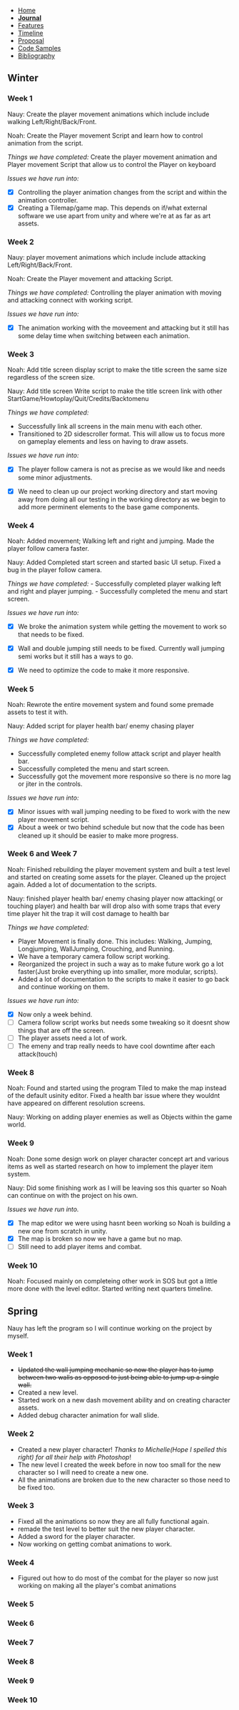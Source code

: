 - [Home](/README.md)
- [**Journal**](/journal.md)
- [Features](/features.md)
- [Timeline](/timeline.md)
- [Proposal](/proposal.md)
- [Code Samples](/codesamples.md)
- [Bibliography](/bibliography.md)


Winter
---

### Week 1
  Nauy: Create the player movement animations which include include walking Left/Right/Back/Front.

  Noah: Create the Player movement Script and learn how to control animation from the script. 
  
  *Things we have completed:*
  Create the player movement animation and Player movement Script that allow us to control the Player on keyboard
  
  *Issues we have run into:*
  - [x] Controlling the player animation changes from the script and within the animation controller. 
  - [x] Creating a Tilemap/game map. This depends on if/what external software we use apart from unity and where we're at as far as art assets.  

### Week 2
  Nauy: player movement animations which include include attacking Left/Right/Back/Front.

  Noah: Create the Player movement and attacking Script.
  
  *Things we have completed:*
  Controlling the player animation with moving and attacking connect with working script.
  
  *Issues we have run into:*
  - [x] The animation working with the moveement and attacking but it still has some delay time when switching between each animation.
  
### Week 3
   Noah: Add title screen	display script to make the title screen the same size regardless of the screen size.		
   
   Nauy: Add title screen	Write script to make the title screen link with other StartGame/Howtoplay/Quit/Credits/Backtomenu
   
   
   *Things we have completed:*
  - Successfully link all screens in the main menu with each other.
  - Transitioned to 2D sidescroller format. This will allow us to focus more on gameplay elements and less on having to draw assets.
  
  
  *Issues we have run into:*
  - [x] The player follow camera is not as precise as we would like and needs some minor adjustments.
  - [x] We need to clean up our project working directory and start moving away from doing all our testing in the working directory as we begin to add more perminent elements to the base game components.
  

### Week 4
  Noah: Added movement; Walking left and right and jumping. Made the player follow camera faster.
    
  Nauy: Added Completed start screen and started basic UI setup. Fixed a bug in the player follow camera.
    
  *Things we have completed:*
    - Successfully completed player walking left and right and player jumping.
    - Successfully completed the menu and start screen.
    
  *Issues we have run into:*
  - [x] We broke the animation system while getting the movement to work so that needs to be fixed.
  - [x] Wall and double jumping still needs to be fixed. Currently wall jumping semi works but it still has a ways to go.
  - [x] We need to optimize the code to make it more responsive.
    
    
    

### Week 5
  Noah: Rewrote the entire movement system and found some premade assets to test it with.
    
  Nauy: Added script for player health bar/ enemy chasing player 
  
  
  *Things we have completed:*
  
   - Successfully completed enemy follow attack script and player health bar. 
   - Successfully completed the menu and start screen.
   - Successfully got the movement more responsive so there is no more lag or jiter in the controls.    
  
  *Issues we have run into:*
  - [x] Minor issues with wall jumping needing to be fixed to work with the new player movement script.
  - [x] About a week or two behind schedule but now that the code has been cleaned up it should be easier to make more progress.
    
### Week 6 and Week 7
  Noah: Finished rebuilding the player movement system and built a test level and started on creating some assets for the player. Cleaned up the project again. Added a lot of documentation to the scripts.
  
  Nauy: finished player health bar/ enemy chasing player now attacking( or touching player) and health bar will drop also with some traps that every time player hit the trap it will cost damage to health bar
  
  *Things we have completed:*
  
   - Player Movement is finally done. This includes: Walking, Jumping, Longjumping, WallJumping, Crouching, and Running.
   - We have a temporary camera follow script working.
   - Reorganized the project in such a way as to make future work go a lot faster(Just broke everything up into smaller, more modular, scripts).
   - Added a lot of documentation to the scripts to make it easier to go back and continue working on them.
    
   *Issues we have run into:*
   - [x] Now only a week behind. 
   - [ ] Camera follow script works but needs some tweaking so it doesnt show things that are off the screen.
   - [ ] The player assets need a lot of work.
   - [ ] The emeny and trap really needs to have cool downtime after each attack(touch)

### Week 8
   Noah: Found and started using the program Tiled to make the map instead of the default usinity editor. Fixed a health bar issue     where they wouldnt have appeared on different resolution screens.
   
   Nauy: Working on adding player enemies as well as Objects within the game world.

### Week 9
   Noah: Done some design work on player character concept art and various items as well as started research on how to implement the player item system.
   
   Nauy: Did some finishing work as I will be leaving sos this quarter so Noah can continue on with the project on his own.
   
   
   *Issues we have run into.*
   - [x] The map editor we were using hasnt been working so Noah is building a new one from scratch in unity.
   - [x] The map is broken so now we have a game but no map.
   - [ ] Still need to add player items and combat.
   
### Week 10
   Noah: Focused mainly on completeing other work in SOS but got a little more done with the level editor. Started writing next quarters timeline.



Spring
---
Nauy has left the program so I will continue working on the project by myself.


### Week 1
 - ~~Updated the wall jumping mechanic so now the player has to jump between two walls as opposed to just being able to jump up a single wall.~~
 - Created a new level.
 - Started work on a new dash movement ability and on creating character assets.
 - Added debug character animation for wall slide.
 

### Week 2
  - Created a new player character! *Thanks to Michelle(Hope I spelled this right) for all their help with Photoshop*!
  - The new level I created the week before in now too small for the new character so I will need to create a new one.
  - All the animations are broken due to the new character so those need to be fixed too.
  
### Week 3
  - Fixed all the animations so now they are all fully functional again. 
  - remade the test level to better suit the new player character.
  - Added a sword for the player character.
  - Now working on getting combat animations to work.
 
### Week 4
  - Figured out how to do most of the combat for the player so now just working on making all the player's combat animations
### Week 5
### Week 6
### Week 7
### Week 8
### Week 9
### Week 10

